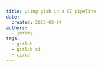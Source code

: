 ```yaml
---
title: Using glab in a CI pipeline
date:
  created: 2025-03-04
authors:
  - jeremy
tags:
  - gitlab
  - gitlab ci
  - ci/cd
---
```

